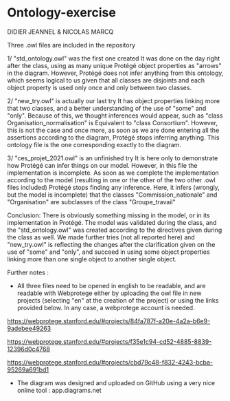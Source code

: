 # Ontology-exercise

DIDIER JEANNEL & NICOLAS MARCQ

Three .owl files are included in the repository

1/ "std_ontology.owl" was the first one created
   It was done on the day right after the class, using as many unique Protégé object properties as "arrows" in the diagram.
   However, Protégé does not infer anything from this ontology, which seems logical to us given that all classes are disjoints and each object property is used only once and only    between two classes.

2/ "new_try.owl" is actually our last try
   It has object properties linking more that two classes, and a better understanding of the use of "some" and "only". Because of this, we thought inferences would appear, such as
   "class Organisation_normalisation" is Equivalent to "class Consortium".
   However, this is not the case and once more, as soon as we are done entering all the assertions according to the diagram, Protégé stops inferring anything.
   This ontology file is the one corresponding exactly to the diagram.
   
3/ "ces_projet_2021.owl" is an unfinished try
    It is here only to demonstrate how Protégé can infer things on our model. However, in this file the implementation is incomplete. As soon as we complete the implementation   
    according to the model (resulting in one or the other of the two other .owl files included) Protégé stops finding any inference.
    Here, it infers (wrongly, but the model is incomplete) that the classes "Commission_nationale" and "Organisation" are subclasses of the class "Groupe_travail"

Conclusion:
There is obviously something missing in the model, or in its implementation in Protégé. 
The model was validated during the class, and the "std_ontology.owl" was created according to the directives given during the class as well.
We made further tries (not all reported here) and "new_try.owl" is reflecting the changes after the clarification given on the use of "some"  and "only", and succeed in using some object properties linking more than one single object to another single object.

Further notes : 
- All three files need to be opened in english to be readable, and are readable with Webprotege either by uploading the owl file in new projects (selecting "en" at the creation 
of the project) or using the links provided below. In any case, a webprotege account is needed.

https://webprotege.stanford.edu/#projects/84fa787f-a20e-4a2a-b6e9-9adebee49263

https://webprotege.stanford.edu/#projects/f35e1c94-cd52-4885-8839-12396d0c4768

https://webprotege.stanford.edu/#projects/cbd79c48-f832-4243-bcba-95269a691bd1

- The diagram was designed and uploaded on GitHub using a very nice online tool : app.diagrams.net



